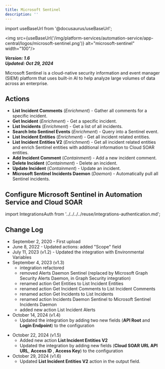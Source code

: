 ```yaml
---
title: Microsoft Sentinel
description: ''
---
```

import useBaseUrl from '@docusaurus/useBaseUrl';

<img src={useBaseUrl('/img/platform-services/automation-service/app-central/logos/microsoft-sentinel.png')} alt="microsoft-sentinel" width="100"/>

***Version: 1.6  
Updated: Oct 29, 2024***

Microsoft Sentinel is a cloud-native security information and event manager (SIEM) platform that uses built-in AI to help analyze large volumes of data across an enterprise. 

## Actions

* **List Incident Comments** (*Enrichment*) - Gather all comments for a specific incident.
* **Get Incident** (*Enrichment*) - Get a specific incident.
* **List Incidents** (*Enrichment*) - Get a list of all incidents.
* **Search Into Sentinel Events** (*Enrichment*) - Query into a Sentinel event.
* **List Incident Entities** (*Enrichment*) - Get all incident related entities.
* **List Incident Entities V2** (*Enrichment*) - Get all incident related entities and enrich Sentinel entities with additional information to Cloud SOAR entities.
* **Add Incident Comment** (*Containment*) - Add a new incident comment.
* **Delete Incident** (*Containment*) - Delete an incident.
* **Update Incident** (*Containment*) - Update an incident.
* **Microsoft Sentinel Incidents Daemon** (*Daemon*) - Automatically pull all Sentinel incidents.

## Configure Microsoft Sentinel in Automation Service and Cloud SOAR

import IntegrationsAuth from '../../../../reuse/integrations-authentication.md';

<IntegrationsAuth/>

## Change Log

* September 2, 2020 - First upload
* June 8, 2022 - Updated actions: added "Scope" field
* July 11, 2023 (v1.2) - Updated the integration with Environmental Variables
* September 4, 2023 (v1.3)
	+ integration refactored
	+ removed Alerts Daemon Sentinel (replaced by Microsoft Graph Security Alerts Daemon, in Graph Security integration)
	+ renamed action Get Entities to List Incident Entities
	+ renamed action Get Incident Comments to List Incident Comments
	+ renamed action Get Incidents to List Incidents
	+ renamed action Incidents Daemon Sentinel to Microsoft Sentinel Incidents Daemon
	+ added new action List Incident Alerts
* October 14, 2024 (v1.4)
	+ Updated the integration by adding two new fields (**API Root** and **Login Endpoint**) to the configuration
+ October 22, 2024 (v1.5)
	+ Added new action **List Incident Entities V2**
    + Updated the integration by adding new fields (**Cloud SOAR URL API URL**, **Access ID** , **Access Key**) to the configuration
+ October 29, 2024 (v1.6)
	+ Updated **List Incident Entities V2** action in the output field.
    